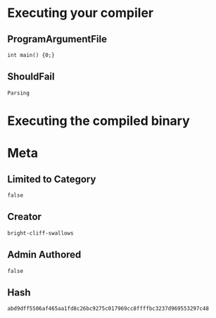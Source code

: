 # Executing your compiler

## ProgramArgumentFile

```
int main() {0;}
```

## ShouldFail

```
Parsing
```

# Executing the compiled binary

# Meta

## Limited to Category

```
false
```

## Creator

```
bright-cliff-swallows
```

## Admin Authored

```
false
```

## Hash

```
abd9dff5506af465aa1fd8c26bc9275c017969cc8ffffbc3237d969553297c48
```
